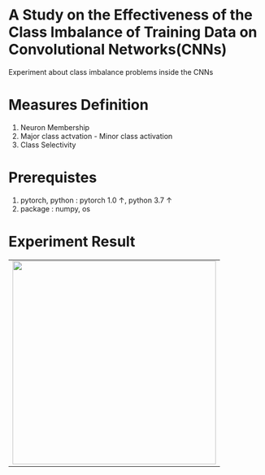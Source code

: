 # A Study on the Effectiveness of the Class Imbalance of Training Data on Convolutional Networks(CNNs)
Experiment about class imbalance problems inside the CNNs

# Measures Definition
1. Neuron Membership
2. Major class actvation - Minor class activation
3. Class Selectivity

# Prerequistes
1. pytorch, python : pytorch 1.0 ↑, python 3.7 ↑
2. package : numpy, os


# Experiment Result
<table align='center'>
<tr align='center'>
</tr>
<tr>
<td><img src = 'images/CL_cifar100_result.png' height = '400px'></td>
</tr>
</table>

